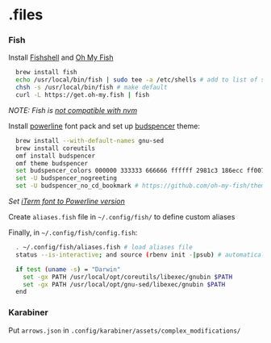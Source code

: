 # .files

### Fish

Install [Fishshell](https://fishshell.com/) and [Oh My Fish](https://github.com/oh-my-fish/oh-my-fish)

```sh
  brew install fish
  echo /usr/local/bin/fish | sudo tee -a /etc/shells # add to list of shells
  chsh -s /usr/local/bin/fish # make default
  curl -L https://get.oh-my.fish | fish
```
_NOTE: Fish is [not compatible with nvm](https://github.com/creationix/nvm/issues/303)_

Install [powerline](https://github.com/powerline/fonts) font pack and set up [budspencer](https://github.com/oh-my-fish/theme-budspencer) theme:

```sh
  brew install --with-default-names gnu-sed
  brew install coreutils
  omf install budspencer
  omf theme budspencer
  set budspencer_colors 000000 333333 666666 ffffff 2981c3 186ecc ff007d d81abe ff6600 da7f1c 29e4c5 18de74
  set -U budspencer_nogreeting
  set -U budspencer_no_cd_bookmark # https://github.com/oh-my-fish/theme-budspencer/issues/31
```

_Set [iTerm font to Powerline version](https://github.com/powerline/fonts/issues/44#issuecomment-300643099)_

Create `aliases.fish` file in `~/.config/fish/` to define custom aliases

Finally, in `~/.config/fish/config.fish`:

```sh
  . ~/.config/fish/aliases.fish # load aliases file
  status --is-interactive; and source (rbenv init -|psub) # automatically source rbenv

  if test (uname -s) = "Darwin"
    set -gx PATH /usr/local/opt/coreutils/libexec/gnubin $PATH
    set -gx PATH /usr/local/opt/gnu-sed/libexec/gnubin $PATH
  end
```

### Karabiner

Put `arrows.json` in `.config/karabiner/assets/complex_modifications/`
